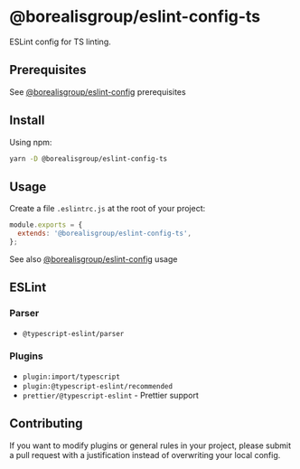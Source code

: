 # @borealisgroup/eslint-config-ts

ESLint config for TS linting.

## Prerequisites

See [@borealisgroup/eslint-config](https://www.npmjs.com/package/@borealisgroup/eslint-config) prerequisites

## Install

Using npm:

```bash
yarn -D @borealisgroup/eslint-config-ts
```

## Usage

Create a file `.eslintrc.js` at the root of your project:

```js
module.exports = {
  extends: '@borealisgroup/eslint-config-ts',
};
```

See also [@borealisgroup/eslint-config](https://www.npmjs.com/package/@borealisgroup/eslint-config) usage

## ESLint

### Parser

- `@typescript-eslint/parser`

### Plugins

- `plugin:import/typescript`
- `plugin:@typescript-eslint/recommended`
- `prettier/@typescript-eslint` - Prettier support

## Contributing

If you want to modify plugins or general rules in your project, please submit a pull request with a justification instead of overwriting your local config.
